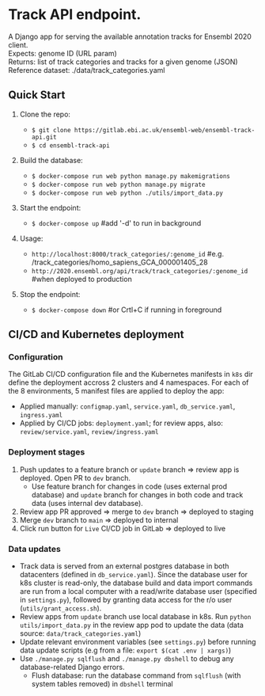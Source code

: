 # Track API endpoint.

A Django app for serving the available annotation tracks for Ensembl 2020 client.  
Expects: genome ID (URL param)  
Returns: list of track categories and tracks for a given genome (JSON)  
Reference dataset: ./data/track_categories.yaml

## Quick Start

1. Clone the repo:
    - `$ git clone https://gitlab.ebi.ac.uk/ensembl-web/ensembl-track-api.git`
    - `$ cd ensembl-track-api`

2. Build the database:
    - `$ docker-compose run web python manage.py makemigrations`
    - `$ docker-compose run web python manage.py migrate`
    - `$ docker-compose run web python ./utils/import_data.py`

3. Start the endpoint:
    - `$ docker-compose up` #add '-d' to run in background

4. Usage:
    - `http://localhost:8000/track_categories/:genome_id` #e.g. /track_categories/homo_sapiens_GCA_000001405_28
    - `http://2020.ensembl.org/api/track/track_categories/:genome_id` #when deployed to production

5. Stop the endpoint:
    - `$ docker-compose down` #or Crtl+C if running in foreground

## CI/CD and Kubernetes deployment

### Configuration

The GitLab CI/CD configuration file and the Kubernetes manifests in `k8s` dir define the deployment accross 2 clusters and 4 namespaces.
For each of the 8 environments, 5 manifest files are applied to deploy the app:

- Applied manually: `configmap.yaml`, `service.yaml`, `db_service.yaml`, `ingress.yaml`
- Applied by CI/CD jobs: `deployment.yaml`; for review apps, also: `review/service.yaml`, `review/ingress.yaml`

### Deployment stages

1. Push updates to a feature branch or `update` branch => review app is deployed. Open PR to `dev` branch.
    - Use feature branch for changes in code (uses external prod database) and `update` branch for changes in both code and track data (uses internal dev database).
2. Review app PR approved => merge to `dev` branch => deployed to staging
3. Merge `dev` branch to `main` => deployed to internal
4. Click run button for `Live` CI/CD job in GitLab => deployed to live

### Data updates

- Track data is served from an external postgres database in both datacenters (defined in `db_service.yaml`).
Since the database user for k8s cluster is read-only, the database build and data import commands are run from a local computer with a read/write database user (specified in `settings.py`), followed by granting data access for the r/o user (`utils/grant_access.sh`).
- Review apps from `update` branch use local database in k8s. Run `python utils/import_data.py` in the review app pod to update the data (data source: `data/track_categories.yaml`)
- Update relevant environment variables (see `settings.py`) before running data update scripts (e.g from a file: `export $(cat .env | xargs)`)
- Use `./manage.py sqlflush` and `./manage.py dbshell` to debug any database-related Django errors.
  - Flush database: run the database command from `sqlflush` (with system tables removed) in `dbshell` terminal
